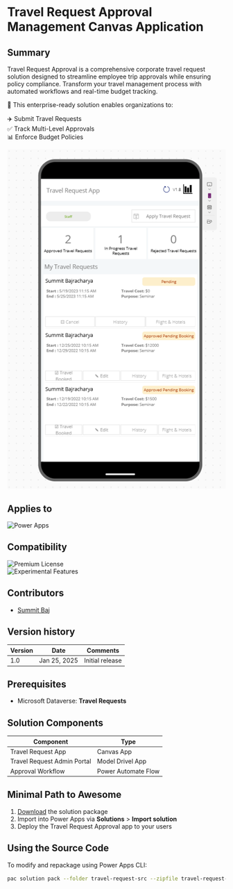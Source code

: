 # Travel Request Approval Management Canvas Application

## Summary

Travel Request Approval is a comprehensive corporate travel request solution designed to streamline employee trip approvals while ensuring policy compliance. Transform your travel management process with automated workflows and real-time budget tracking.

📢 This enterprise-ready solution enables organizations to:

✈️ Submit Travel Requests  
✅ Track Multi-Level Approvals  
📊 Enforce Budget Policies  

![Travel Approval Interface](./assets/preview.png)

## Applies to

![Power Apps](https://img.shields.io/badge/Power%20Apps-Yes-green "Yes")

## Compatibility
![Premium License](https://img.shields.io/badge/Premium%20License-Not%20Required-green.svg "No premium required")  
![Experimental Features](https://img.shields.io/badge/Experimental%20Features-No-red.svg "Production-ready solution")

## Contributors

* [Summit Baj](https://github.com/summitbaj)

## Version history

Version|Date|Comments
-------|----|--------
1.0|Jan 25, 2025|Initial release

## Prerequisites

- Microsoft Dataverse: **Travel Requests**

## Solution Components

Component|Type
---------|-----
Travel Request App | Canvas App
Travel Request Admin Portal | Model Drivel App
Approval Workflow | Power Automate Flow

## Minimal Path to Awesome

1. [Download](./solution/TravelRequestApprovalApp_1_0_0_2.zip) the solution package
2. Import into Power Apps via **Solutions** > **Import solution**
3. Deploy the Travel Request Approval app to your users

## Using the Source Code

To modify and repackage using Power Apps CLI:

```bash
pac solution pack --folder travel-request-src --zipfile travel-request-approval.zip --processCanvasApps